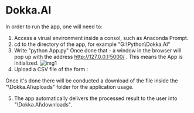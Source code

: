 # Dokka.AI

In order to run the app, one will need to:
1. Access a virual environment inside a consol, such as Anaconda Prompt. 
2. cd to the directory of the app, for example "G:\Python\Dokka.AI"
3. Write "python App.py"
Once done that - a window in the browser will pop up with the address http://127.0.0.1:5000/ . This means the App is initialized. 
![img1](https://github.com/yussieik/Dokka.AI/tree/master/images/1.jpg)
4. Upload a CSV file of the form : 

Once it's done there will be conducted a download of the file inside the "\Dokka.AI\uploads" folder for the application usage.

5. The app automatically delivers the processed result to the user into "\Dokka.AI\downloads".
